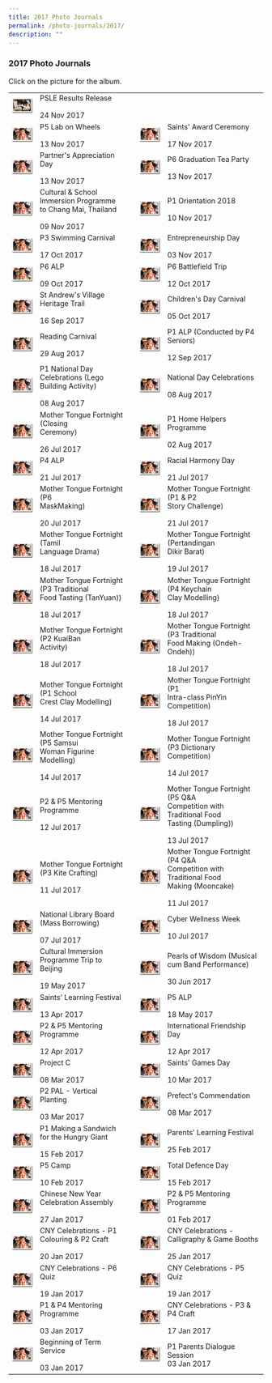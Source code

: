 ```yaml
---
title: 2017 Photo Journals
permalink: /photo-journals/2017/
description: ""
---
```

### 2017 Photo Journals

Click on the picture for the album.

|  	|  	|  	|  	|  	|
|---	|---	|---	|---	|---	|
| <a href="web"><img style="width:99%" src="/images/pj100.png"></a>  	| PSLE Results Release<br><br>24 Nov 2017 	|   	|  	|  	|
| <a href="web"><img style="width:99%" src="/images/pj10.png"></a>  	| P5 Lab on Wheels<br><br>13 Nov 2017 	|   	| <a href="web"><img style="width:99%" src="/images/pj10.png"></a>  	| Saints' Award Ceremony<br><br>17 Nov 2017<br> 	|
| <a href="web"><img style="width:99%" src="/images/pj10.png"></a>  	| Partner's Appreciation Day<br><br>13 Nov 2017 	|   	| <a href="web"><img style="width:99%" src="/images/pj10.png"></a>  	| P6 Graduation Tea Party<br><br>13 Nov 2017<br> 	|
| <a href="web"><img style="width:99%" src="/images/pj10.png"></a>  	| Cultural & School Immersion Programme<br>to Chang Mai, Thailand<br><br>09 Nov 2017 	|   	| <a href="web"><img style="width:99%" src="/images/pj10.png"></a>  	| P1 Orientation 2018<br><br>10 Nov 2017<br> 	|
| <a href="web"><img style="width:99%" src="/images/pj10.png"></a>  	| P3 Swimming Carnival<br><br>17 Oct 2017 	|   	| <a href="web"><img style="width:99%" src="/images/pj10.png"></a>  	| Entrepreneurship Day<br><br>03 Nov 2017<br> 	|
| <a href="web"><img style="width:99%" src="/images/pj10.png"></a>  	| P6 ALP<br><br>09 Oct 2017 	|   	| <a href="web"><img style="width:99%" src="/images/pj10.png"></a>  	| P6 Battlefield Trip<br><br>12 Oct 2017<br> 	|
| <a href="web"><img style="width:99%" src="/images/pj10.png"></a>  	| St Andrew's Village Heritage Trail<br><br>16 Sep 2017 	|   	| <a href="web"><img style="width:99%" src="/images/pj10.png"></a>  	| Children's Day Carnival<br><br>05 Oct 2017<br> 	|
| <a href="web"><img style="width:99%" src="/images/pj10.png"></a>  	| Reading Carnival<br><br>29 Aug 2017 	|   	| <a href="web"><img style="width:99%" src="/images/pj10.png"></a>  	| P1 ALP (Conducted by P4 Seniors)<br><br>12 Sep 2017 	|
| <a href="web"><img style="width:99%" src="/images/pj10.png"></a>  	| P1 National Day Celebrations (Lego Building Activity)<br><br>08 Aug 2017 	|   	| <a href="web"><img style="width:99%" src="/images/pj10.png"></a>  	| National Day Celebrations<br><br>08 Aug 2017 	|
| <a href="web"><img style="width:99%" src="/images/pj10.png"></a>  	| Mother Tongue Fortnight (Closing<br>Ceremony)<br><br>26 Jul 2017 	|   	| <a href="web"><img style="width:99%" src="/images/pj10.png"></a>  	| P1 Home Helpers Programme<br><br>02 Aug 2017 	|
| <a href="web"><img style="width:99%" src="/images/pj10.png"></a>  	| P4 ALP<br><br>21 Jul 2017 	|   	| <a href="web"><img style="width:99%" src="/images/pj10.png"></a>  	| Racial Harmony Day<br><br>21 Jul 2017 	|
| <a href="web"><img style="width:99%" src="/images/pj10.png"></a>  	| Mother Tongue Fortnight (P6<br>MaskMaking)<br><br>20 Jul 2017 	|   	| <a href="web"><img style="width:99%" src="/images/pj10.png"></a>  	| Mother Tongue Fortnight (P1 & P2<br>Story Challenge)<br><br>21 Jul 2017 	|
| <a href="web"><img style="width:99%" src="/images/pj10.png"></a>  	| Mother Tongue Fortnight (Tamil<br>Language Drama)<br><br>18 Jul 2017 	|   	| <a href="web"><img style="width:99%" src="/images/pj10.png"></a>  	| Mother Tongue Fortnight (Pertandingan<br>Dikir Barat)<br><br>19 Jul 2017 	|
| <a href="web"><img style="width:99%" src="/images/pj10.png"></a>  	| Mother Tongue Fortnight (P3 Traditional<br>Food Tasting (TanYuan))<br><br>18 Jul 2017 	|   	| <a href="web"><img style="width:99%" src="/images/pj10.png"></a>  	| Mother Tongue Fortnight (P4 Keychain<br>Clay Modelling)<br><br>18 Jul 2017 	|
| <a href="web"><img style="width:99%" src="/images/pj10.png"></a>  	| Mother Tongue Fortnight (P2 KuaiBan<br>Activity)<br><br>18 Jul 2017 	|   	| <a href="web"><img style="width:99%" src="/images/pj10.png"></a>  	| Mother Tongue Fortnight (P3 Traditional<br>Food Making (Ondeh-Ondeh))<br><br>18 Jul 2017 	|
| <a href="web"><img style="width:99%" src="/images/pj10.png"></a>  	| Mother Tongue Fortnight (P1 School<br>Crest Clay Modelling)<br><br>14 Jul 2017 	|   	| <a href="web"><img style="width:99%" src="/images/pj10.png"></a>  	| Mother Tongue Fortnight (P1<br>Intra-class PinYin Competition)<br><br>18 Jul 2017 	|
| <a href="web"><img style="width:99%" src="/images/pj10.png"></a>  	| Mother Tongue Fortnight (P5 Samsui<br>Woman Figurine Modelling)<br><br>14 Jul 2017 	|   	| <a href="web"><img style="width:99%" src="/images/pj10.png"></a>  	| Mother Tongue Fortnight (P3 Dictionary<br>Competition)<br><br>14 Jul 2017 	|
| <a href="web"><img style="width:99%" src="/images/pj10.png"></a>  	| P2 & P5 Mentoring Programme<br><br>12 Jul 2017 	|   	| <a href="web"><img style="width:99%" src="/images/pj10.png"></a>  	| Mother Tongue Fortnight (P5 Q&A<br>Competition with Traditional Food<br>Tasting (Dumpling))<br><br>13 Jul 2017 	|
| <a href="web"><img style="width:99%" src="/images/pj10.png"></a>  	| Mother Tongue Fortnight (P3 Kite Crafting)<br><br>11 Jul 2017 	|   	| <a href="web"><img style="width:99%" src="/images/pj10.png"></a>  	| Mother Tongue Fortnight (P4 Q&A <br>Competition with Traditional Food <br>Making (Mooncake) <br><br>11 Jul 2017 	|
| <a href="web"><img style="width:99%" src="/images/pj10.png"></a>  	| National Library Board (Mass Borrowing)<br><br>07 Jul 2017 	|   	| <a href="web"><img style="width:99%" src="/images/pj10.png"></a>  	| Cyber Wellness Week<br><br>10 Jul 2017 	|
| <a href="web"><img style="width:99%" src="/images/pj10.png"></a>  	| Cultural Immersion Programme Trip to Beijing<br><br>19 May 2017 	|   	| <a href="web"><img style="width:99%" src="/images/pj10.png"></a>  	| Pearls of Wisdom (Musical cum Band Performance)<br><br>30 Jun 2017 	|
| <a href="web"><img style="width:99%" src="/images/pj10.png"></a>  	| Saints' Learning Festival<br><br>13 Apr 2017 	|   	| <a href="web"><img style="width:99%" src="/images/pj10.png"></a>  	| P5 ALP<br><br>18 May 2017 	|
| <a href="web"><img style="width:99%" src="/images/pj10.png"></a>  	| P2 & P5 Mentoring Programme<br><br>12 Apr 2017 	|   	| <a href="web"><img style="width:99%" src="/images/pj10.png"></a>  	| International Friendship Day<br><br>12 Apr 2017 	|
| <a href="web"><img style="width:99%" src="/images/pj10.png"></a>  	| Project C<br><br>08 Mar 2017 	|   	| <a href="web"><img style="width:99%" src="/images/pj10.png"></a>  	| Saints' Games Day<br><br>10 Mar 2017 	|
| <a href="web"><img style="width:99%" src="/images/pj10.png"></a>  	| P2 PAL - Vertical Planting<br><br>03 Mar 2017 	|   	| <a href="web"><img style="width:99%" src="/images/pj10.png"></a>  	| Prefect's Commendation<br><br>08 Mar 2017 	|
| <a href="web"><img style="width:99%" src="/images/pj10.png"></a>  	| P1 Making a Sandwich for the Hungry Giant<br><br>15 Feb 2017 	|   	| <a href="web"><img style="width:99%" src="/images/pj10.png"></a>  	| Parents' Learning Festival<br><br>25 Feb 2017 	|
| <a href="web"><img style="width:99%" src="/images/pj10.png"></a>  	| P5 Camp<br><br>10 Feb 2017 	|   	| <a href="web"><img style="width:99%" src="/images/pj10.png"></a>  	| Total Defence Day<br><br>15 Feb 2017 	|
| <a href="web"><img style="width:99%" src="/images/pj10.png"></a>  	| Chinese New Year Celebration Assembly<br><br>27 Jan 2017 	|   	| <a href="web"><img style="width:99%" src="/images/pj10.png"></a>  	| P2 & P5 Mentoring Programme<br><br>01 Feb 2017 	|
| <a href="web"><img style="width:99%" src="/images/pj10.png"></a>  	| CNY Celebrations -  P1 Colouring & P2 Craft<br><br>20 Jan 2017 	|   	| <a href="web"><img style="width:99%" src="/images/pj10.png"></a>  	| CNY Celebrations - Calligraphy & Game Booths<br><br>25 Jan 2017 	|
| <a href="web"><img style="width:99%" src="/images/pj10.png"></a>  	| CNY Celebrations - P6 Quiz<br><br>19 Jan 2017 	|   	| <a href="web"><img style="width:99%" src="/images/pj10.png"></a>  	| CNY Celebrations - P5 Quiz<br><br>19 Jan 2017 	|
| <a href="web"><img style="width:99%" src="/images/pj10.png"></a>  	| P1 & P4 Mentoring Programme<br><br>03 Jan 2017 	|   	| <a href="web"><img style="width:99%" src="/images/pj10.png"></a>  	| CNY Celebrations - P3 & P4 Craft<br><br>17 Jan 2017 	|
| <a href="web"><img style="width:99%" src="/images/pj10.png"></a>  	| Beginning of Term Service<br><br>03 Jan 2017 	|  	| <a href="web"><img style="width:99%" src="/images/pj10.png"></a>  	| P1 Parents Dialogue Session<br>03 Jan 2017 	|